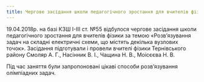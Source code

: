 ```yaml
---
title: Чергове засідання школи педагогічного зростання для вчителів фізики за темою «Розв’язування задач на складні електричні схеми, що містять декілька вузлових точок»
---
```


19.04.2018р. на базі КЗШ І-ІІІ ст. №55 відбулося чергове засідання школи педагогічного зростання для вчителів фізики за темою «Розв’язування задач на складні електричні схеми, що містять декілька вузлових точок». Засідання підготували і провели вчителі фізики Тернівського району Смоляр А. Г., Насінник В. І., Чащина Н. В., Моісєєва Н. В.

Під час заняття були запропоновані цікаві способи розв’язування олімпіадних задач.

<slideshow id="_/72157665960604897" />
